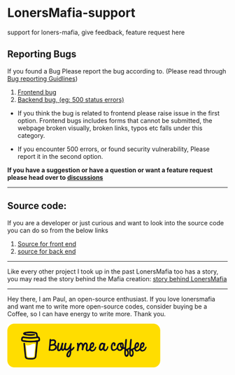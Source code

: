 # LonersMafia-support
support for loners-mafia, give feedback, feature request here

## Reporting Bugs

If you found a Bug Please report the bug according to. (Please read through [Bug reporting Guidlines](https://github.com/PaulleDemon/LonersMafia-support/blob/main/BugReporting.md))

1. [Frontend bug](https://github.com/PaulleDemon/LonersMafia-Frontend)
2. [Backend bug, (eg: 500 status errors)](https://github.com/PaulleDemon/LonersMafia-Backend)

* If you think the bug is related to frontend please raise issue in the first option. Frontend bugs includes forms that cannot be submitted, the webpage broken visually, broken links, typos etc falls under this category.

* If you encounter 500 errors, or found security vulnerability, Please report it in the second option.

**If you have a suggestion or have a question or want a feature request please head over to [discussions](https://github.com/PaulleDemon/LonersMafia-support/discussions)**

--------
## Source code:
If you are a developer or just curious and want to look into the source code you can do so from the below links

1. [Source for front end](https://github.com/PaulleDemon/LonersMafia-Frontend)
2. [source for back end](https://github.com/PaulleDemon/LonersMafia-Backend)

------
Like every other project I took up in the past LonersMafia too has a story, you may read the story behind the Mafia creation: [story behind LonersMafia](https://github.com/PaulleDemon/PaulleDemon/blob/main/stories.md#lonersmafia---lonersmafiacom)

------
Hey there, I am Paul, an open-source enthusiast. If you love lonersmafia and want me to write more open-source codes, consider buying be a Coffee, so I can have energy to write more. Thank you.

[<img src="https://github.com/PaulleDemon/LonersMafia-support/blob/main/images/supportme/buy-me-coffee.png" height="100px" width="350px" alt="buy me a coffee">](https://www.buymeacoffee.com/ArtPaul)
